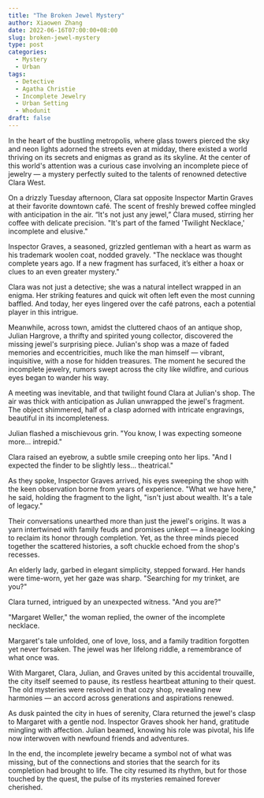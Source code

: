 ```yaml
---
title: "The Broken Jewel Mystery"
author: Xiaowen Zhang
date: 2022-06-16T07:00:00+08:00
slug: broken-jewel-mystery
type: post
categories:
  - Mystery
  - Urban
tags:
  - Detective
  - Agatha Christie
  - Incomplete Jewelry
  - Urban Setting
  - Whodunit
draft: false
---
```


In the heart of the bustling metropolis, where glass towers pierced the sky and neon lights adorned the streets even at midday, there existed a world thriving on its secrets and enigmas as grand as its skyline. At the center of this world's attention was a curious case involving an incomplete piece of jewelry — a mystery perfectly suited to the talents of renowned detective Clara West.

On a drizzly Tuesday afternoon, Clara sat opposite Inspector Martin Graves at their favorite downtown café. The scent of freshly brewed coffee mingled with anticipation in the air. “It's not just any jewel,” Clara mused, stirring her coffee with delicate precision. "It's part of the famed 'Twilight Necklace,' incomplete and elusive."

Inspector Graves, a seasoned, grizzled gentleman with a heart as warm as his trademark woolen coat, nodded gravely. "The necklace was thought complete years ago. If a new fragment has surfaced, it’s either a hoax or clues to an even greater mystery."

Clara was not just a detective; she was a natural intellect wrapped in an enigma. Her striking features and quick wit often left even the most cunning baffled. And today, her eyes lingered over the café patrons, each a potential player in this intrigue.

Meanwhile, across town, amidst the cluttered chaos of an antique shop, Julian Hargrove, a thrifty and spirited young collector, discovered the missing jewel's surprising piece. Julian's shop was a maze of faded memories and eccentricities, much like the man himself — vibrant, inquisitive, with a nose for hidden treasures. The moment he secured the incomplete jewelry, rumors swept across the city like wildfire, and curious eyes began to wander his way.

A meeting was inevitable, and that twilight found Clara at Julian's shop. The air was thick with anticipation as Julian unwrapped the jewel's fragment. The object shimmered, half of a clasp adorned with intricate engravings, beautiful in its incompleteness.

Julian flashed a mischievous grin. "You know, I was expecting someone more… intrepid."

Clara raised an eyebrow, a subtle smile creeping onto her lips. "And I expected the finder to be slightly less… theatrical."

As they spoke, Inspector Graves arrived, his eyes sweeping the shop with the keen observation borne from years of experience. "What we have here," he said, holding the fragment to the light, "isn't just about wealth. It's a tale of legacy."

Their conversations unearthed more than just the jewel's origins. It was a yarn intertwined with family feuds and promises unkept — a lineage looking to reclaim its honor through completion. Yet, as the three minds pieced together the scattered histories, a soft chuckle echoed from the shop's recesses.

An elderly lady, garbed in elegant simplicity, stepped forward. Her hands were time-worn, yet her gaze was sharp. "Searching for my trinket, are you?"

Clara turned, intrigued by an unexpected witness. "And you are?"

"Margaret Weller," the woman replied, the owner of the incomplete necklace.

Margaret's tale unfolded, one of love, loss, and a family tradition forgotten yet never forsaken. The jewel was her lifelong riddle, a remembrance of what once was.

With Margaret, Clara, Julian, and Graves united by this accidental trouvaille, the city itself seemed to pause, its restless heartbeat attuning to their quest. The old mysteries were resolved in that cozy shop, revealing new harmonies — an accord across generations and aspirations renewed.

As dusk painted the city in hues of serenity, Clara returned the jewel's clasp to Margaret with a gentle nod. Inspector Graves shook her hand, gratitude mingling with affection. Julian beamed, knowing his role was pivotal, his life now interwoven with newfound friends and adventures.

In the end, the incomplete jewelry became a symbol not of what was missing, but of the connections and stories that the search for its completion had brought to life. The city resumed its rhythm, but for those touched by the quest, the pulse of its mysteries remained forever cherished.
